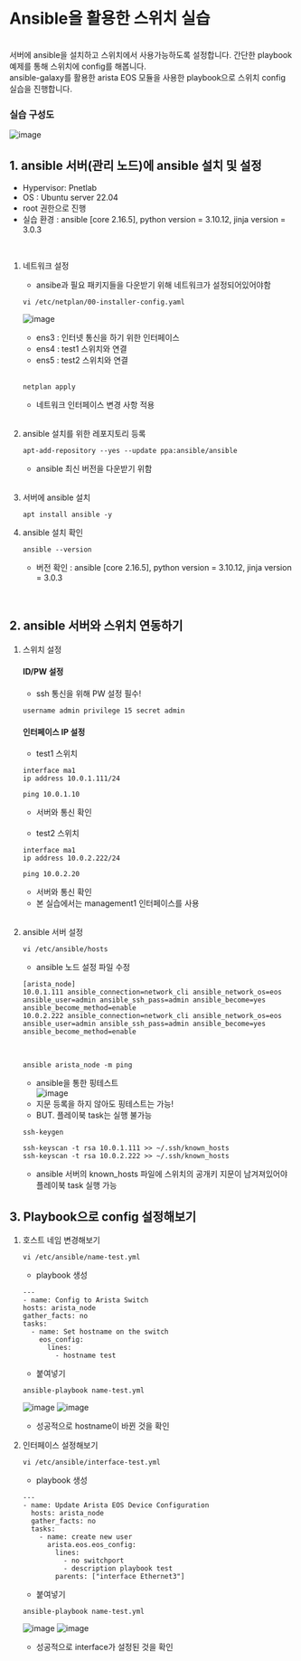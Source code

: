 # Ansible을 활용한 스위치 실습
<br>
서버에 ansible을 설치하고 스위치에서 사용가능하도록 설정합니다. 간단한 playbook 예제를 통해 스위치에 config를 해봅니다.<br>
ansible-galaxy를 활용한 arista EOS 모듈을 사용한 playbook으로 스위치 config 실습을 진행합니다.

### 실습 구성도
![image](https://github.com/NOOJU/intern-project/assets/127095828/d6ea7527-b552-466d-b8b5-5c1c709085e6)


## 1. ansible 서버(관리 노드)에 ansible 설치 및 설정
* Hypervisor: Pnetlab
* OS : Ubuntu server 22.04
* root 권한으로 진행
* 실습 환경 : ansible [core 2.16.5], python version = 3.10.12, jinja version = 3.0.3
<br>

1. 네트워크 설정
   - ansibe과 필요 패키지들을 다운받기 위해 네트워크가 설정되어있어야함
   ```
   vi /etc/netplan/00-installer-config.yaml
   ```
   ![image](https://github.com/NOOJU/intern-project/assets/127095828/5b9b1525-bf31-4f2c-93d0-7760fdd064c6)<br>
   - ens3 : 인터넷 통신을 하기 위한 인터페이스
   - ens4 : test1 스위치와 연결
   - ens5 : test2 스위치와 연결
   <br>

   ```
   netplan apply
   ```
   - 네트워크 인터페이스 변경 사항 적용
   <br>


3. ansible 설치를 위한 레포지토리 등록
   ```
   apt-add-repository --yes --update ppa:ansible/ansible
   ```
   - ansible 최신 버전을 다운받기 위함
   <br>
   

4. 서버에 ansible 설치
   ```
   apt install ansible -y
   ```

5. ansible 설치 확인
   ```
   ansible --version
   ```
   - 버전 확인 : ansible [core 2.16.5], python version = 3.10.12, jinja version = 3.0.3

   
<br>  

## 2. ansible 서버와 스위치 연동하기

1. 스위치 설정
     #### ID/PW 설정
   - ssh 통신을 위해 PW 설정 필수!
   ```
   username admin privilege 15 secret admin
   ```
   
   #### 인터페이스 IP 설정
   * test1 스위치
   ```
   interface ma1
   ip address 10.0.1.111/24
   ```
   ```
   ping 10.0.1.10
   ```
   - 서버와 통신 확인
     
   <br>
   
   * test2 스위치
   ```
   interface ma1
   ip address 10.0.2.222/24
   ```
   
   ```
   ping 10.0.2.20
   ```
   - 서버와 통신 확인
   - 본 실습에서는 management1 인터페이스를 사용
   
    <br>
   
2. ansible 서버 설정
   ```
   vi /etc/ansible/hosts
   ```
   - ansible 노드 설정 파일 수정<br>
     
   ```
   [arista_node]
   10.0.1.111 ansible_connection=network_cli ansible_network_os=eos ansible_user=admin ansible_ssh_pass=admin ansible_become=yes ansible_become_method=enable
   10.0.2.222 ansible_connection=network_cli ansible_network_os=eos ansible_user=admin ansible_ssh_pass=admin ansible_become=yes ansible_become_method=enable
   ```
   <br>
   
   ```
   ansible arista_node -m ping
   ``` 
   - ansible을 통한 핑테스트<br>
   ![image](https://github.com/NOOJU/intern-project/assets/127095828/ab303f33-a896-4717-ab78-d156af1eee40)
   - 지문 등록을 하지 않아도 핑테스트는 가능!
   - BUT. 플레이북 task는 실행 불가능<br>
   ```
   ssh-keygen
   ```
   ```
   ssh-keyscan -t rsa 10.0.1.111 >> ~/.ssh/known_hosts
   ssh-keyscan -t rsa 10.0.2.222 >> ~/.ssh/known_hosts
   ```
   - ansible 서버의 known_hosts 파일에 스위치의 공개키 지문이 남겨져있어야 플레이북 task 실행 가능<br>
   

## 3. Playbook으로 config 설정해보기

1. 호스트 네임 변경해보기
   ```
   vi /etc/ansible/name-test.yml
   ```
   - playbook 생성
   ```
   ---
   - name: Config to Arista Switch
   hosts: arista_node
   gather_facts: no
   tasks:
     - name: Set hostname on the switch
       eos_config:
         lines:
           - hostname test
   ```
   - 붙여넣기<br>
   ```
   ansible-playbook name-test.yml
   ```
   ![image](https://github.com/NOOJU/intern-project/assets/127095828/1f29be69-06b8-4531-ae82-4f8392ba2449)
   ![image](https://github.com/NOOJU/intern-project/assets/127095828/d36e313a-7948-4479-8384-08645cc67501)
   - 성공적으로 hostname이 바뀐 것을 확인

2. 인터페이스 설정해보기
   ```
   vi /etc/ansible/interface-test.yml
   ```
   - playbook 생성
   ```
   ---
   - name: Update Arista EOS Device Configuration
     hosts: arista_node
     gather_facts: no
     tasks:
       - name: create new user
         arista.eos.eos_config:
           lines:
             - no switchport
             - description playbook test
           parents: ["interface Ethernet3"]
   ```
   - 붙여넣기<br>
   ```
   ansible-playbook name-test.yml
   ```
   ![image](https://github.com/NOOJU/intern-project/assets/127095828/d2a43cd7-8001-49dc-aee1-6f1277101011)
   ![image](https://github.com/NOOJU/intern-project/assets/127095828/444dd185-ec26-427a-bc1a-884567adc453)
   - 성공적으로 interface가 설정된 것을 확인


